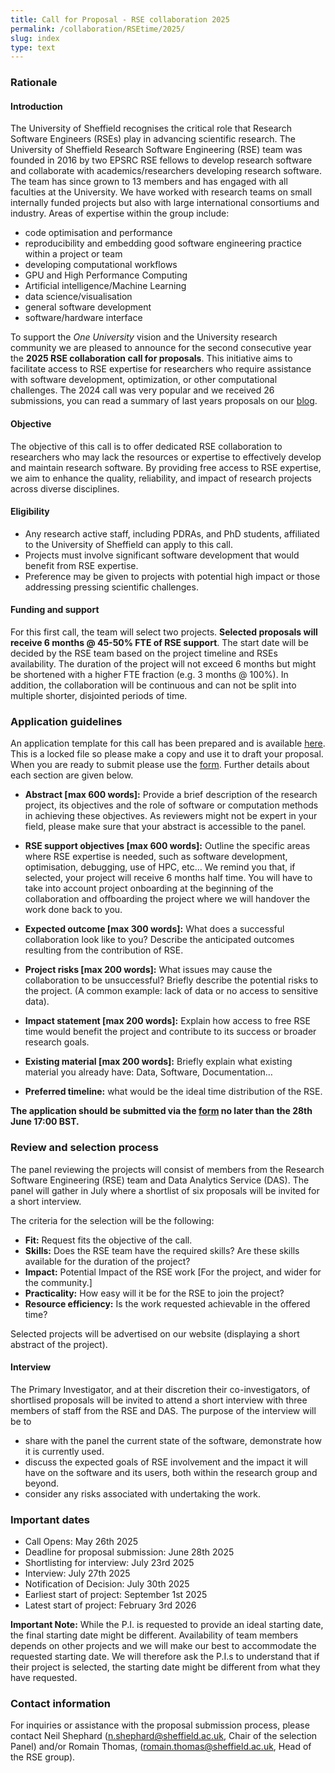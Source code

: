 ```yaml
---
title: Call for Proposal - RSE collaboration 2025
permalink: /collaboration/RSEtime/2025/
slug: index
type: text
---
```


### Rationale

#### Introduction

The University of Sheffield recognises the critical role that Research Software Engineers (RSEs) play in advancing
scientific research. The University of Sheffield Research Software Engineering (RSE) team was founded in 2016 by two
EPSRC RSE fellows to develop research software and collaborate with academics/researchers developing research
software. The team has since grown to 13 members and has engaged with all faculties at the University.  We have worked
with research teams on small internally funded projects but also with large international consortiums and
industry. Areas of expertise within the group include:

- code optimisation and performance
- reproducibility and embedding good software engineering practice within a project or team
- developing computational workflows
- GPU and High Performance Computing
- Artificial intelligence/Machine Learning
- data science/visualisation
- general software development
- software/hardware interface

To support the *One University* vision and the University research community we are pleased to announce for the second
consecutive year the **2025 RSE collaboration call for proposals**. This initiative aims to facilitate access to RSE
expertise for researchers who require assistance with software development, optimization, or other computational
challenges. The 2024 call was very popular and we received 26 submissions, you can read a summary of last years
proposals on our [blog](https://rse.shef.ac.uk/blog/2024-09-24-funded-proposals/).

#### Objective

The objective of this call is to offer dedicated RSE collaboration to researchers who may lack the resources or
expertise to effectively develop and maintain research software. By providing free access to RSE expertise, we aim to
enhance the quality, reliability, and impact of research projects across diverse disciplines.

#### Eligibility

- Any research active staff, including PDRAs, and PhD students, affiliated to the University of Sheffield can apply to
  this call.
- Projects must involve significant software development that would benefit from RSE expertise.
- Preference may be given to projects with potential high impact or those addressing pressing scientific challenges.

#### Funding and support

For this first call, the team will select two projects. **Selected proposals will receive 6 months @ 45-50% FTE of RSE
support**. The start date will be decided by the RSE team based on the project timeline and RSEs availability. The
duration of the project will not exceed 6 months but might be shortened with a higher FTE fraction (e.g. 3 months @
100%). In addition, the collaboration will be continuous and can not be split into multiple shorter, disjointed periods
of time.

### Application guidelines

An application template for this call has been prepared and is available
[here](https://docs.google.com/document/d/1yzqS8gS-iCQ4HgM3dBcYEfYsS9E1Zm28CguZrTMl22M/edit?usp=sharing). This is a
locked file so please make a copy and use it to draft your proposal. When you are ready to submit please use the
[form](https://forms.gle/UGFz35xiXXx9GtEDA). Further details about each section are given below.

- **Abstract [max 600 words]:** Provide a brief description of the research project, its objectives and the role of
  software or computation methods in achieving these objectives. As reviewers might not be expert in your field, please
  make sure that your abstract is accessible to the panel.

- **RSE support objectives [max 600 words]:** Outline the specific areas where RSE expertise is needed, such as software
  development, optimisation, debugging, use of HPC, etc… We remind you that, if selected, your project will receive 6
  months half time. You will have to take into account project onboarding at the beginning of the collaboration and
  offboarding the project where we will handover the work done back to you.

- **Expected outcome [max 300 words]:** What does a successful collaboration look like to you? Describe the anticipated
  outcomes resulting from the contribution of RSE.

- **Project risks [max 200 words]:** What issues may cause the collaboration to be unsuccessful? Briefly describe the
  potential risks to the project. (A common example: lack of data or no access to sensitive data).

- **Impact statement [max 200 words]:** Explain how access to free RSE time would benefit the project and contribute to
  its success or broader research goals.

- **Existing material [max 200 words]:** Briefly explain what existing material you already have: Data, Software,
  Documentation…

- **Preferred timeline:** what would be the ideal time distribution of the RSE.

**The application should be submitted via the [form](https://forms.gle/UGFz35xiXXx9GtEDA) no later than the 28th June
17:00 BST.**

### Review and selection process

The panel reviewing the projects will consist of members from the Research Software Engineering (RSE) team and Data
Analytics Service (DAS). The panel will gather in July where a shortlist of six proposals will be invited for a short interview.

The criteria for the selection will be the following:

- **Fit:** Request fits the objective of the call.
- **Skills:** Does the RSE team have the required skills? Are these skills available for the duration of the project?
- **Impact:** Potential Impact of the RSE work [For the project, and wider for the community.]
- **Practicality:** How easy will it be for the RSE to join the project?
- **Resource efficiency:** Is the work requested achievable in the offered time?

Selected projects will be advertised on our website (displaying a short abstract of the project).

#### Interview

The Primary Investigator, and at their discretion their co-investigators, of shortlised proposals will be invited to
attend a short interview with three members of staff from the RSE and DAS. The purpose of the interview will be to

- share with the panel the current state of the software, demonstrate how it is currently used.
- discuss the expected goals of RSE involvement and the impact it will have on the software and its users, both within
  the research group and beyond.
- consider any risks associated with undertaking the work.

### Important dates

- Call Opens: May 26th 2025
- Deadline for proposal submission: June 28th 2025
- Shortlisting for interview: July 23rd 2025
- Interview: July 27th 2025
- Notification of Decision: July 30th 2025
- Earliest start of project: September 1st 2025
- Latest start of project: February 3rd 2026

**Important Note:** While the P.I. is requested to provide an ideal starting date, the final starting date might be
different. Availability of team members depends on other projects and we will make our best to accommodate the requested
starting date. We will therefore ask the P.I.s to understand that if their project is selected, the starting date might
be different from what they have requested.

### Contact information

For inquiries or assistance with the proposal submission process, please contact Neil Shephard
([n.shephard@sheffield.ac.uk](mailto:n.shephard@sheffield.ac.uk), Chair of the selection Panel) and/or Romain Thomas,
([romain.thomas@sheffield.ac.uk](mailto:romain.thomas@sheffield.ac.uk), Head of the RSE group).
